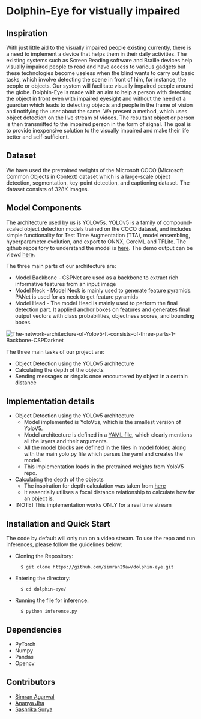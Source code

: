 # Dolphin-Eye for vistually impaired

## Inspiration
With just little aid to the visually impaired people existing currently, there is a need to implement a device that helps them in their daily activities. The existing systems such as Screen Reading software and Braille devices help visually impaired people to read and have access to various gadgets but these technologies become useless when the blind wants to carry out basic tasks, which involve detecting the scene in front of him, for instance, the people or objects. Our system will facilitate visually impaired people around the globe. Dolphin-Eye is made with an aim to help a person with detecting the object in front even with impaired eyesight and without the need of a guardian which leads to detecting objects and people in the frame of vision and notifying the user about the same. We present a method, which uses object detection on the live stream of videos. The resultant object or person is then transmitted to the impaired person in the form of signal. The goal is to provide inexpensive solution to the visually impaired and make their life better and self-sufficient.

## Dataset
We have used the pretrained weights of the Microsoft COCO (Microsoft Common Objects in Context) dataset which is a large-scale object detection, segmentation, key-point detection, and captioning dataset. The dataset consists of 328K images.

## Model Components
The architecture used by us is YOLOv5s. YOLOv5 is a family of compound-scaled object detection models trained on the COCO dataset, and includes simple functionality for Test Time Augmentation (TTA), model ensembling, hyperparameter evolution, and export to ONNX, CoreML and TFLite. The github repository to understand the model is [here](https://github.com/ultralytics/yolov5). The demo output can be viewd [here](https://colab.research.google.com/drive/1AiuBDleOUM5Vyq3Itq3edCjg5J8I719p?usp=sharing).

The three main parts of our architecture are:
- Model Backbone - CSPNet are used as a backbone to extract rich informative features from an input image
- Model Neck - Model Neck is mainly used to generate feature pyramids. PANet is used for as neck to get feature pyramids
- Model Head - The model Head is mainly used to perform the final detection part. It applied anchor boxes on features and generates final output  vectors with class probabilities, objectness scores, and bounding boxes.

![The-network-architecture-of-Yolov5-It-consists-of-three-parts-1-Backbone-CSPDarknet](https://user-images.githubusercontent.com/72155378/134271959-55ad63a4-ef1a-40fc-9c04-9e2369e19aa3.jpg)

The three main tasks of our project are:
- Object Detection using the YOLOv5 architecture
- Calculating the depth of the objects
- Sending messages or singals once encountered by object in a certain distance

## Implementation details
- Object Detection using the YOLOv5 architecture
   - Model implemented is YoloV5s, which is the smallest version of YoloV5. 
   - Model architecture is defined in a [YAML file](models/yolov5s.yaml), which clearly mentions all the layers and their arguments. 
   - All the model blocks are defined in the files in model folder, along with the main yolo.py file which parses the yaml and creates the model.
   - This implementation loads in the pretrained weights from YoloV5 repo.
- Calculating the depth of the objects
   - The inspiration for depth calculation was taken from [here](https://ieeexplore.ieee.org/document/9234074)
   - It essentially utilises a focal distance relationship to calculate how far an object is.
- [NOTE] This implementation works ONLY for a real time stream
 
## Installation and Quick Start
The code by default will only run on a video stream.
To use the repo and run inferences, please follow the guidelines below:

- Cloning the Repository: 

        $ git clone https://github.com/simran29aw/dolphin-eye.git
        
- Entering the directory: 

        $ cd dolphin-eye/
        
- Running the file for inference:

        $ python inference.py

## Dependencies
- PyTorch
- Numpy
- Pandas 
- Opencv

## Contributors 
- [Simran Agarwal](https://github.com/simran29aw)
- [Ananya Jha](https://github.com/Ananya-Jha-code)
- [Sashrika Surya](https://github.com/sashrika15)

